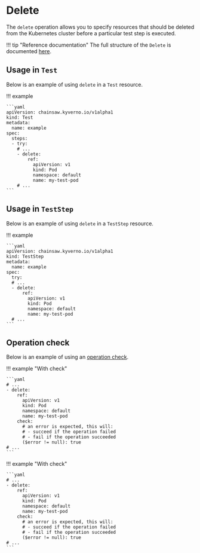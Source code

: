 # Delete

The `delete` operation allows you to specify resources that should be deleted from the Kubernetes cluster before a particular test step is executed.

!!! tip "Reference documentation"
    The full structure of the `Delete` is documented [here](../../apis/chainsaw.v1alpha1.md#chainsaw-kyverno-io-v1alpha1-Delete).

## Usage in `Test`

Below is an example of using `delete` in a `Test` resource.

!!! example

    ```yaml
    apiVersion: chainsaw.kyverno.io/v1alpha1
    kind: Test
    metadata:
      name: example
    spec:
      steps:
      - try:
        # ...
        - delete:
            ref:
              apiVersion: v1
              kind: Pod
              namespace: default
              name: my-test-pod
        # ...
    ```

## Usage in `TestStep`

Below is an example of using `delete` in a `TestStep` resource.

!!! example

    ```yaml
    apiVersion: chainsaw.kyverno.io/v1alpha1
    kind: TestStep
    metadata:
      name: example
    spec:
      try:
      # ...
      - delete:
          ref:
            apiVersion: v1
            kind: Pod
            namespace: default
            name: my-test-pod
      # ...
    ```

## Operation check

Below is an example of using an [operation check](./check.md#delete).

!!! example "With check"

    ```yaml
    # ...
    - delete:
        ref:
          apiVersion: v1
          kind: Pod
          namespace: default
          name: my-test-pod
        check:
          # an error is expected, this will:
          # - succeed if the operation failed
          # - fail if the operation succeeded
          ($error != null): true
    # ...
    ```

!!! example "With check"

    ```yaml
    # ...
    - delete:
        ref:
          apiVersion: v1
          kind: Pod
          namespace: default
          name: my-test-pod
        check:
          # an error is expected, this will:
          # - succeed if the operation failed
          # - fail if the operation succeeded
          ($error != null): true
    # ...
    ```

